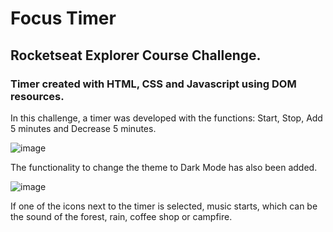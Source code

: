 # Focus Timer

## Rocketseat Explorer Course Challenge.

### Timer created with HTML, CSS and Javascript using DOM resources.

In this challenge, a timer was developed with the functions: Start, Stop, Add 5 minutes and Decrease 5 minutes.

![image](https://github.com/devlucao/focus-timer/assets/85628855/2d8dca24-7e23-4bca-848d-c94549686232)

The functionality to change the theme to Dark Mode has also been added.

![image](https://github.com/devlucao/focus-timer/assets/85628855/13c505f8-e9af-45ce-947e-c90ede9d14f8)

If one of the icons next to the timer is selected, music starts, which can be the sound of the forest, rain, coffee shop or campfire.


